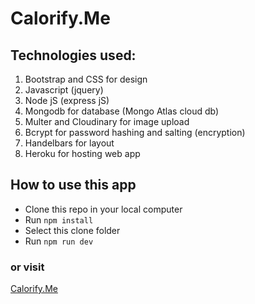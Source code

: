 # Calorify.Me
## Technologies used:
1. Bootstrap and CSS for design
2. Javascript (jquery) 
3. Node jS (express jS)
4. Mongodb for database (Mongo Atlas cloud db)
5. Multer and Cloudinary for image upload
6. Bcrypt for password hashing and salting (encryption)
7. Handelbars for layout
8. Heroku for hosting web app
## How to use this app
* Clone this repo in your local computer
* Run ```npm install```
* Select this clone folder
* Run ```npm run dev```
### or visit
[Calorify.Me](https://hbs-calorie.herokuapp.com)
